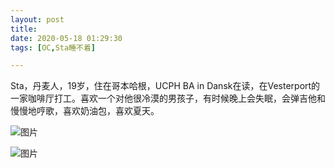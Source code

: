 ```yaml
---
layout: post
title: 
date: 2020-05-18 01:29:30
tags: [OC,Sta睡不着]

---
```

Sta，丹麦人，19岁，住在哥本哈根，UCPH BA in Dansk在读，在Vesterport的一家咖啡厅打工。喜欢一个对他很冷漠的男孩子，有时候晚上会失眠，会弹吉他和慢慢地哼歌，喜欢奶油包，喜欢夏天。


![图片](./img/ang4SjhuSGNnSFlPMHpkd24vc2psdUd4SHluTHNBQnhIenAwM1JjL2JERUtRc3l5SmdZWUF3PT0.jpg)

![图片](./img/ang4SjhuSGNnSFlPMHpkd24vc2pscU13anRHQUZGMmRycWdWeFpiMGJkRldEclRIWERIZlRBPT0.jpg)

